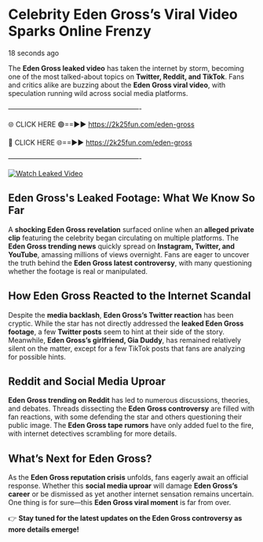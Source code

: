 # Celebrity Eden Gross’s Viral Video Sparks Online Frenzy

18 seconds ago

The **Eden Gross leaked video** has taken the internet by storm, becoming one of the most talked-about topics on **Twitter, Reddit, and TikTok**. Fans and critics alike are buzzing about the **Eden Gross viral video**, with speculation running wild across social media platforms.

———————————————————-

🌐 CLICK HERE 🟢==►► https://2k25fun.com/eden-gross

🔴 CLICK HERE 🌐==►► https://2k25fun.com/eden-gross

———————————————————-

[![Watch Leaked Video](https://miro.medium.com/v2/resize:fit:828/format:webp/1*cilzJN44JGOrTw9NJCrNHA.gif "Watch Leaked Video")](https://2k25fun.com/eden-gross)

## **Eden Gross's Leaked Footage: What We Know So Far**  
A **shocking Eden Gross revelation** surfaced online when an **alleged private clip** featuring the celebrity began circulating on multiple platforms. The **Eden Gross trending news** quickly spread on **Instagram, Twitter, and YouTube**, amassing millions of views overnight. Fans are eager to uncover the truth behind the **Eden Gross latest controversy**, with many questioning whether the footage is real or manipulated.  

## **How Eden Gross Reacted to the Internet Scandal**  
Despite the **media backlash**, **Eden Gross’s Twitter reaction** has been cryptic. While the star has not directly addressed the **leaked Eden Gross footage**, a few **Twitter posts** seem to hint at their side of the story. Meanwhile, **Eden Gross’s girlfriend, Gia Duddy**, has remained relatively silent on the matter, except for a few TikTok posts that fans are analyzing for possible hints.  

## **Reddit and Social Media Uproar**  
**Eden Gross trending on Reddit** has led to numerous discussions, theories, and debates. Threads dissecting the **Eden Gross controversy** are filled with fan reactions, with some defending the star and others questioning their public image. The **Eden Gross tape rumors** have only added fuel to the fire, with internet detectives scrambling for more details.  

## **What’s Next for Eden Gross?**  
As the **Eden Gross reputation crisis** unfolds, fans eagerly await an official response. Whether this **social media uproar** will damage **Eden Gross’s career** or be dismissed as yet another internet sensation remains uncertain. One thing is for sure—this **Eden Gross viral moment** is far from over.  

👉 **Stay tuned for the latest updates on the Eden Gross controversy as more details emerge!**  